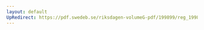 ```yaml
---
layout: default
UpRedirect: https://pdf.swedeb.se/riksdagen-volumeG-pdf/199899/reg_199899/reg_199899_0287.pdf
---
```

